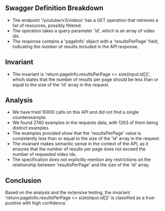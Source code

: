 ## Swagger Definition Breakdown
- The endpoint '/youtube/v3/videos' has a GET operation that retrieves a list of resources, possibly filtered.
- The operation takes a query parameter 'id', which is an array of video ids.
- The response contains a 'pageInfo' object with a 'resultsPerPage' field, indicating the number of results included in the API response.

## Invariant
- The invariant is 'return.pageInfo.resultsPerPage <= size(input.id[])', which states that the number of results per page should be less than or equal to the size of the 'id' array in the request.

## Analysis
- We have tried 10000 calls on this API and did not find a single counterexample.
- We found 2740 examples in the requests data, with 1263 of them being distinct examples.
- The examples provided show that the 'resultsPerPage' value is consistently less than or equal to the size of the 'id' array in the request.
- The invariant makes semantic sense in the context of the API, as it ensures that the number of results per page does not exceed the number of requested video ids.
- The specification does not explicitly mention any restrictions on the relationship between 'resultsPerPage' and the size of the 'id' array.

## Conclusion
Based on the analysis and the extensive testing, the invariant 'return.pageInfo.resultsPerPage <= size(input.id[])' is classified as a true-positive with high confidence.
